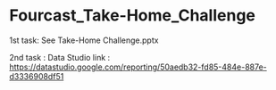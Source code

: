 ﻿# Fourcast_Take-Home_Challenge

1st task:
See Take-Home Challenge.pptx

2nd task :
Data Studio link : https://datastudio.google.com/reporting/50aedb32-fd85-484e-887e-d3336908df51
